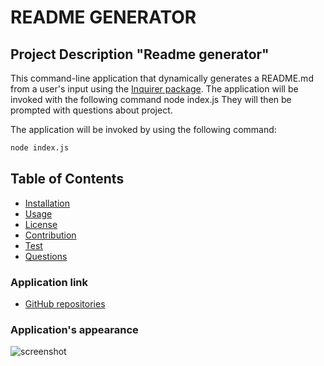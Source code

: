 # README GENERATOR

## Project Description "Readme generator" 

This command-line application that dynamically generates a README.md from a user's input using the [Inquirer package](https://www.npmjs.com/package/inquirer). The application will be invoked with the following command node index.js They will then be prompted with questions about project.

The application will be invoked by using the following command:

```bash
node index.js
```

 ## Table of Contents
  * [Installation](#installation)
  * [Usage](#usage)
  * [License](#license)
  * [Contribution](#contribution)
  * [Test](#tests)
  * [Questions](#question)

### Application link

* [GitHub repositories](https://github.com/mugich/readme-generator)


### Application's appearance
![screenshot](./assets/images/weather.png)